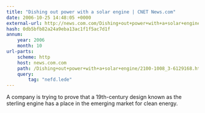 ```yaml
---
title: "Dishing out power with a solar engine | CNET News.com"
date: 2006-10-25 14:48:05 +0000
external-url: http://news.com.com/Dishing+out+power+with+a+solar+engine/2100-1008_3-6129168.html?tag=nefd.lede
hash: 0db5bfb82a24a9eba13ac1f1f5ac7d1f
annum:
    year: 2006
    month: 10
url-parts:
    scheme: http
    host: news.com.com
    path: /Dishing+out+power+with+a+solar+engine/2100-1008_3-6129168.html
    query:
        tag: "nefd.lede"
---
```


A company is trying to prove that a 19th-century design known as the sterling engine has a place in the emerging market for clean energy.

